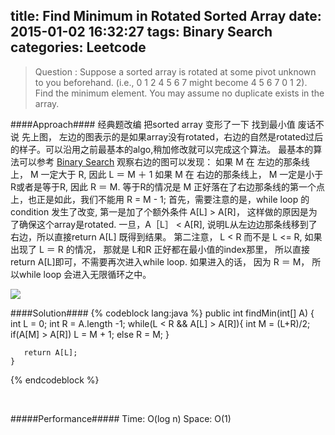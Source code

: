 title: Find Minimum in Rotated Sorted Array
date: 2015-01-02 16:32:27
tags: Binary Search
categories: Leetcode
---

> Question :  Suppose a sorted array is rotated at some pivot unknown to you beforehand.
(i.e., 0 1 2 4 5 6 7 might become 4 5 6 7 0 1 2).
Find the minimum element.
You may assume no duplicate exists in the array.


####Approach####
经典题改编 把sorted array 变形了一下 找到最小值
废话不说 先上图， 左边的图表示的是如果array没有rotated，右边的自然是rotated过后的样子。可以沿用之前最基本的algo,稍加修改就可以完成这个算法。
最基本的算法可以参考 [Binary Search](/2015/01/02/Binary-Search/) 
观察右边的图可以发现：
如果 M 在 左边的那条线上， M 一定大于 R, 因此 L ＝ M ＋ 1
如果 M 在 右边的那条线上， M 一定是小于 R或者是等于R, 因此 R ＝ M. 等于R的情况是 M 正好落在了右边那条线的第一个点上，也正是如此，我们不能用 R = M - 1;
首先，需要注意的是，while loop 的condition 发生了改变, 第一是加了个额外条件 A[L] > A[R]， 这样做的原因是为了确保这个array是rotated. 一旦，A［L］ < A[R], 说明L从左边边那条线移到了右边，所以直接return A[L] 既得到结果。
第二注意， L <  R 而不是 L <= R, 如果出现了 L ＝ R 的情况， 那就是 L和R 正好都在最小值的index那里， 所以直接return A[L]即可，不需要再次进入while loop. 如果进入的话， 因为 R ＝ M， 所以while loop 会进入无限循环之中。   

![](http://i58.tinypic.com/2a98mz4.png)


####Solution####
{% codeblock lang:java %}
 public int findMin(int[] A) {    
       int L = 0;
       int R = A.length -1;
       while(L < R && A[L] > A[R]){
           int M = (L+R)/2;
           if(A[M] > A[R]) L = M + 1;
           else R = M;
       }
       
       return A[L];
    }
{% endcodeblock %}

<br>


#####Performance#####
	Time: O(log n)  Space: O(1)
